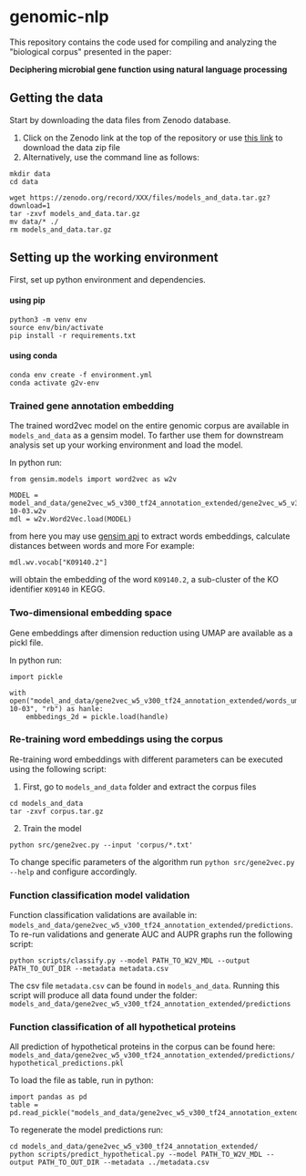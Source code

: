 # genomic-nlp

This repository contains the code used for compiling and analyzing the "biological corpus" presented in the paper:

**Deciphering microbial gene function using natural language processing**



## Getting the data
Start by downloading the data files from Zenodo database.

1. Click on the Zenodo link at the top of the repository or use [this link](https://www.Zenodo.org) to download the data zip file
2. Alternatively, use the command line as follows: 
```
mkdir data
cd data

wget https://zenodo.org/record/XXX/files/models_and_data.tar.gz?download=1
tar -zxvf models_and_data.tar.gz
mv data/* ./
rm models_and_data.tar.gz
```

## Setting up the working environment
First, set up python environment and dependencies. 
#### using pip
```
python3 -m venv env
source env/bin/activate
pip install -r requirements.txt
```
#### using conda
```
conda env create -f environment.yml
conda activate g2v-env
```

### Trained gene annotation embedding
The trained word2vec model on the entire genomic corpus are available in `models_and_data` as a gensim model.
To farther use them for downstream analysis set up your working environment and load the model.

In python run:
```
from gensim.models import word2vec as w2v

MODEL = model_and_data/gene2vec_w5_v300_tf24_annotation_extended/gene2vec_w5_v300_tf24_annotation_extended_2021-10-03.w2v
mdl = w2v.Word2Vec.load(MODEL)
```

from here you may use [gensim api](https://radimrehurek.com/gensim/models/word2vec.html) to extract words embeddings, calculate distances between words and more 
For example:
```
mdl.wv.vocab["K09140.2"]
```
will obtain the embedding of the word `K09140.2`, a sub-cluster of the KO identifier `K09140` in KEGG.

### Two-dimensional embedding space
Gene embeddings after dimension reduction using UMAP are available as a pickl file.

In python run:
```
import pickle

with open("model_and_data/gene2vec_w5_v300_tf24_annotation_extended/words_umap_2021-10-03", "rb") as hanle:
    embbedings_2d = pickle.load(handle)
```

###  Re-training word embeddings using the corpus
Re-training word embeddings with different parameters can be executed using the following script:
1. First, go to `models_and_data` folder and extract the corpus files
```
cd models_and_data 
tar -zxvf corpus.tar.gz
```
2. Train the model
```
python src/gene2vec.py --input 'corpus/*.txt'
```
To change specific parameters of the algorithm run
`python src/gene2vec.py --help` and configure accordingly. 

### Function classification model validation
Function classification validations are available in:
`models_and_data/gene2vec_w5_v300_tf24_annotation_extended/predictions`.
To re-run validations and generate AUC and AUPR graphs run the following script:
```
python scripts/classify.py --model PATH_TO_W2V_MDL --output PATH_TO_OUT_DIR --metadata metadata.csv
```
The csv file `metadata.csv` can be found in `models_and_data`.
Running this script will produce all data found under the folder:
`models_and_data/gene2vec_w5_v300_tf24_annotation_extended/predictions`

### Function classification of all hypothetical proteins
All prediction of hypothetical proteins in the corpus can be found here:
`models_and_data/gene2vec_w5_v300_tf24_annotation_extended/predictions/hypothetical_predictions.pkl`

To load the file as table, run in python:
```
import pandas as pd
table = pd.read_pickle("models_and_data/gene2vec_w5_v300_tf24_annotation_extended/predictions/hypothetical_predictions.pkl")
```
To regenerate the model predictions run:
```
cd models_and_data/gene2vec_w5_v300_tf24_annotation_extended/
python scripts/predict_hypothetical.py --model PATH_TO_W2V_MDL --output PATH_TO_OUT_DIR --metadata ../metadata.csv
```




